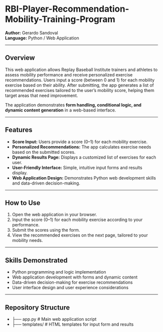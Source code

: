 # RBI-Player-Recommendation-Mobility-Training-Program

**Author:** Gerardo Sandoval  
**Language:** Python / Web Application  

---

## Overview

This web application allows Replay Baseball Institute trainers and athletes to assess mobility performance and receive personalized exercise recommendations. Users input a score (between 0 and 1) for each mobility exercise based on their ability. After submitting, the app generates a list of recommended exercises tailored to the user’s mobility score, helping them target areas that need improvement.  

The application demonstrates **form handling, conditional logic, and dynamic content generation** in a web-based interface.

---

## Features

- **Score Input:** Users provide a score (0–1) for each mobility exercise.  
- **Personalized Recommendations:** The app calculates exercise needs based on the submitted scores.  
- **Dynamic Results Page:** Displays a customized list of exercises for each user.  
- **User-Friendly Interface:** Simple, intuitive input forms and results display.  
- **Web Application Design:** Demonstrates Python web development skills and data-driven decision-making.

---

## How to Use

1. Open the web application in your browser.  
2. Input the score (0–1) for each mobility exercise according to your performance.  
3. Submit the scores using the form.  
4. View the recommended exercises on the next page, tailored to your mobility needs.  

---

## Skills Demonstrated

- Python programming and logic implementation  
- Web application development with forms and dynamic content  
- Data-driven decision-making for exercise recommendations  
- User interface design and user experience considerations  

---

## Repository Structure
- ├── app.py # Main web application script
- ├── templates/ # HTML templates for input form and results
